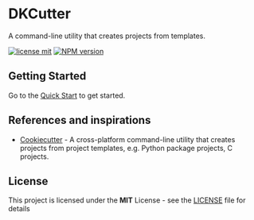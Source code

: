 # DKCutter

A command-line utility that creates projects from templates.

[![license mit](https://img.shields.io/badge/licence-MIT-7c3aed)](https://github.com/dkshs/dkcutter/blob/main/LICENSE)
[![NPM version][npm-image]][npm-url]

[npm-url]: https://www.npmjs.com/package/dkcutter
[npm-image]: https://img.shields.io/npm/v/dkcutter?color=7c3aed&logoColor=7c3aed

## Getting Started

Go to the [Quick Start](https://dkcutter.dkshs.me/guide/start/getting-started) to get started.

## References and inspirations

- [Cookiecutter](https://github.com/cookiecutter/cookiecutter) - A cross-platform command-line utility that creates projects from project templates, e.g. Python package projects, C projects.

## License

This project is licensed under the **MIT** License - see the [LICENSE](https://github.com/dkshs/dkcutter/blob/main/LICENSE) file for details
